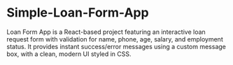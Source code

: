 # Simple-Loan-Form-App
Loan Form App is a React-based project featuring an interactive loan request form with validation for name, phone, age, salary, and employment status. It provides instant success/error messages using a custom message box, with a clean, modern UI styled in CSS.

